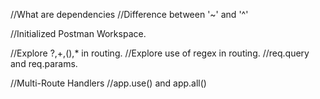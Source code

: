 //What are dependencies
//Difference between '~' and '^'

//Initialized Postman Workspace.

//Explore ?,+,(),* in routing.
//Explore use of regex in routing.
//req.query and req.params. 

//Multi-Route Handlers 
//app.use() and app.all()